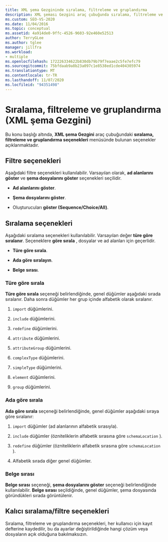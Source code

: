 ```yaml
---
title: XML şema Gezgininde sıralama, filtreleme ve gruplandırma
description: XML şeması Gezgini araç çubuğunda sıralama, filtreleme ve gruplandırma seçenekleri menüsünde bulunan seçenekler hakkında bilgi edinin.
ms.custom: SEO-VS-2020
ms.date: 11/04/2016
ms.topic: conceptual
ms.assetid: 4a914de0-9ffc-4526-9603-92e460e52513
author: TerryGLee
ms.author: tglee
manager: jillfra
ms.workload:
- multiple
ms.openlocfilehash: 172226334622b830db79b79f7eaae2c5fe7efc79
ms.sourcegitcommit: 75bfdaab9a8b23a097c1e8538ed1cde404305974
ms.translationtype: MT
ms.contentlocale: tr-TR
ms.lasthandoff: 11/07/2020
ms.locfileid: "94351498"
---
```

# <a name="sorting-filtering-and-grouping-xml-schema-explorer"></a>Sıralama, filtreleme ve gruplandırma (XML şema Gezgini)

Bu konu başlığı altında, **XML şema Gezgini** araç çubuğundaki **sıralama, filtreleme ve gruplandırma seçenekleri** menüsünde bulunan seçenekler açıklanmaktadır.

## <a name="filter-options"></a>Filtre seçenekleri

Aşağıdaki filtre seçenekleri kullanılabilir. Varsayılan olarak, **ad alanlarını göster** ve **şema dosyalarını göster** seçenekleri seçilidir.

- **Ad alanlarını göster**.

- **Şema dosyalarını göster**.

- Oluşturucuları **göster (Sequence/Choice/All)**.

## <a name="sorting-options"></a>Sıralama seçenekleri

Aşağıdaki sıralama seçenekleri kullanılabilir. Varsayılan değer **türe göre sıralanır**. Seçeneklere **göre sırala** , dosyalar ve ad alanları için geçerlidir.

- **Türe göre sırala**.

- **Ada göre sıralayın**.

- **Belge sırası**.

### <a name="sort-by-type"></a>Türe göre sırala

**Türe göre sırala** seçeneği belirlendiğinde, genel düğümler aşağıdaki sırada sıralanır. Daha sonra düğümler her grup içinde alfabetik olarak sıralanır.

1. `import` düğümlerini.

2. `include` düğümlerini.

3. `redefine` düğümlerini.

4. `attribute` düğümlerini.

5. `attributeGroup` düğümlerini.

6. `complexType` düğümlerini.

7. `simpleType` düğümlerini.

8. `element` düğümlerini.

9. `group` düğümlerini.

### <a name="sort-by-name"></a>Ada göre sırala

**Ada göre sırala** seçeneği belirlendiğinde, genel düğümler aşağıdaki sıraya göre sıralanır:

1. `import` düğümler (ad alanlarının alfabetik sırasıyla).

2. `include` düğümler (özniteliklerin alfabetik sırasına göre `schemaLocation` ).

3. `redefine` düğümler (özniteliklerin alfabetik sırasına göre `schemaLocation` ).

4. Alfabetik sırada diğer genel düğümler.

### <a name="document-order"></a>Belge sırası

**Belge sırası** seçeneği, **şema dosyalarını göster** seçeneği belirlendiğinde kullanılabilir. **Belge sırası** seçildiğinde, genel düğümler, şema dosyasında göründükleri sırada görüntülenir.

## <a name="persisting-sortfilter-options"></a>Kalıcı sıralama/filtre seçenekleri

Sıralama, filtreleme ve gruplandırma seçenekleri, her kullanıcı için kayıt defterine kaydedilir, bu da ayarlar değiştirildiğinde hangi çözüm veya dosyaların açık olduğuna bakılmaksızın.

